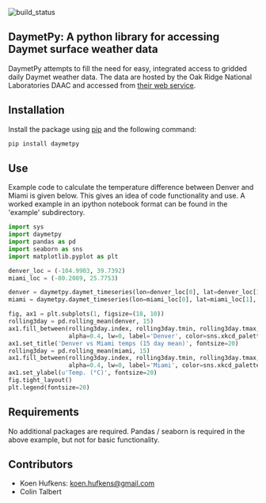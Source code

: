 ![build_status](https://travis-ci.org/ColinTalbert/daymetpy.svg?branch=master)

## DaymetPy: A python library for accessing Daymet surface weather data
 
DaymetPy attempts to fill the need for easy, integrated access to gridded daily Daymet weather data.
The data are hosted by the Oak Ridge National Laboratories DAAC and accessed from [their web service](https://daymet.ornl.gov/web_services.html).

## Installation

Install the package using [pip](https://en.wikipedia.org/wiki/Pip_(package_manager)) and the following command:

```python
pip install daymetpy
```

## Use

Example code to calculate the temperature difference between Denver and Miami is given below. This gives an idea of code functionality and use. A worked example in an ipython notebook format can be found in the 'example' subdirectory.

```python
import sys
import daymetpy
import pandas as pd
import seaborn as sns
import matplotlib.pyplot as plt

denver_loc = (-104.9903, 39.7392)
miami_loc = (-80.2089, 25.7753)

denver = daymetpy.daymet_timeseries(lon=denver_loc[0], lat=denver_loc[1], start_year=2012, end_year=2014)
miami = daymetpy.daymet_timeseries(lon=miami_loc[0], lat=miami_loc[1], start_year=2012, end_year=2014)

fig, ax1 = plt.subplots(1, figsize=(18, 10))
rolling3day = pd.rolling_mean(denver, 15)
ax1.fill_between(rolling3day.index, rolling3day.tmin, rolling3day.tmax, 
                 alpha=0.4, lw=0, label='Denver', color=sns.xkcd_palette(['faded green'])[0])
ax1.set_title('Denver vs Miami temps (15 day mean)', fontsize=20)
rolling3day = pd.rolling_mean(miami, 15)
ax1.fill_between(rolling3day.index, rolling3day.tmin, rolling3day.tmax, 
                 alpha=0.4, lw=0, label='Miami', color=sns.xkcd_palette(['dusty purple'])[0])
ax1.set_ylabel(u'Temp. (°C)', fontsize=20)
fig.tight_layout()
plt.legend(fontsize=20)
```

## Requirements
No additional packages are required. Pandas / seaborn is required in the above example, but not for basic functionality.

## Contributors
* Koen Hufkens: koen.hufkens@gmail.com
* Colin Talbert
